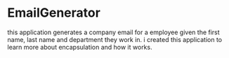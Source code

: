 # EmailGenerator

this application generates a company email for a employee given the first name, last name and department they work in.
i created this application to learn more about encapsulation and how it works.
